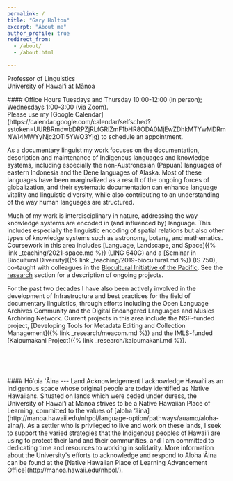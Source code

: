 ```yaml
---
permalink: /
title: "Gary Holton"
excerpt: "About me"
author_profile: true
redirect_from:
  - /about/
  - /about.html

---
```


Professor of Linguistics<br>
University of Hawai‘i at Mānoa

<div class="notice--warning" markdown="1">
#### Office Hours
Tuesdays and Thursday 10:00-12:00 (in person); Wednesdays 1:00-3:00 (via Zoom).<br/>
Please use my [Google Calendar](https://calendar.google.com/calendar/selfsched?sstoken=UURBRmdwbDRPZjRLfGRlZmF1bHR8ODA0MjEwZDhkMTYwMDRmNWI4MWYyNjc2OTI5YWQ3Yjg) to schedule an appointment. 
</div>

As a documentary linguist my work focuses on the documentation, description and maintenance of Indigenous languages and knowledge systems, including especially the non-Austronesian (Papuan) languages of eastern Indonesia and the Dene languages of Alaska. Most of these languages have been marginalized as a result of the ongoing forces of globalization, and their systematic documentation can enhance language vitality and linguistic diversity, while also contributing to an understanding of the way human languages are structured.

Much of my work is interdisciplinary in nature, addressing the way knowledge systems are encoded in (and influenced by) language. This includes especially the linguistic encoding of spatial relations but also other types of knowledge systems such as astronomy, botany, and mathematics.  Coursework in this area includes [Language, Landscape, and Space]({% link _teaching/2021-space.md %}) (LING 640G) and a [Seminar in Biocultural Diversity]({% link _teaching/2019-biocultural.md %}) (IS 750), co-taught with colleagues in the [Biocultural Initiative of the Pacific](http://manoa.hawaii.edu/biocultural). See the [research](/research/) section for a description of ongoing projects.

For the past two decades I have also been actively involved in the development of Infrastructure and best practices for the field of documentary linguistics, through efforts including the Open Language Archives Community and the Digital Endangered Languages and Musics Archiving Network. Current projects in this area include the NSF-funded project, [Developing Tools for Metadata Editing and Collection Management]({% link _research/meacom.md %}) and the IMLS-funded [Kaipumakani Project]({% link _research/kaipumakani.md %}).


&nbsp;

&nbsp;

<div class="notice--uh" markdown="1">
#### Hōʻoia ʻĀina --- Land Acknowledgement
I acknowledge Hawaiʻi as an Indigenous space whose original people are today identified as Native Hawaiians. Situated on lands which were ceded under duress, the University of Hawai‘i at Mānoa strives to be a Native Hawaiian Place of Learning, committed to the values of [aloha ‘āina](http://manoa.hawaii.edu/nhpol/language-option/pathways/auamo/aloha-aina/). As a settler who is privileged to live and work on these lands, I seek to support the varied strategies that the Indigenous peoples of Hawai‘i are using to protect their land and their communities, and I am committed to dedicating time and resources to working in solidarity. More information about the University's efforts to acknowledge and respond to Aloha ‘Āina can be found at the [Native Hawaiian Place of Learning Advancement Office](http://manoa.hawaii.edu/nhpol/).
</div>
